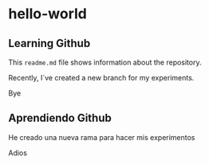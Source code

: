 # hello-world

## Learning Github

This `readme.md` file shows information about the repository.

Recently, I´ve created a new branch for my experiments.

Bye

## Aprendiendo Github

He creado una nueva rama para hacer mis experimentos

Adios
